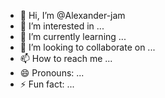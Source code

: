 - 👋 Hi, I’m @Alexander-jam
- 👀 I’m interested in ...
- 🌱 I’m currently learning ...
- 💞️ I’m looking to collaborate on ...
- 📫 How to reach me ...
- 😄 Pronouns: ...
- ⚡ Fun fact: ...

<!---
Alexander-jam/Alexander-jam is a ✨ special ✨ repository because its `README.md` (this file) appears on your GitHub profile.
You can click the Preview link to take a look at your changes.
--->

